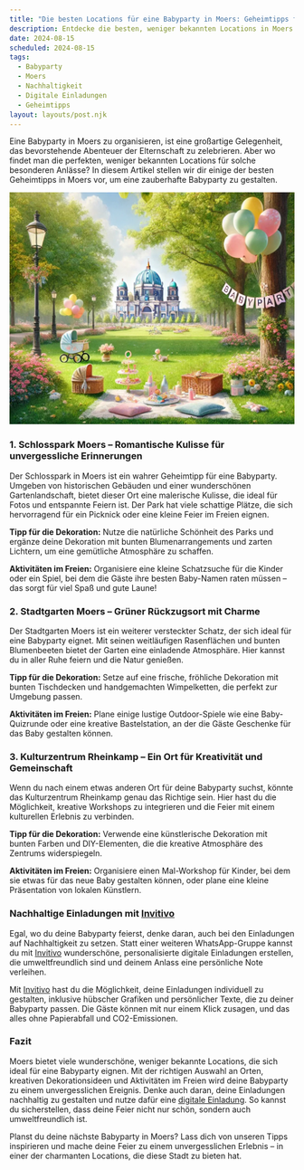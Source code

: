 ```yaml
---
title: "Die besten Locations für eine Babyparty in Moers: Geheimtipps für ein unvergessliches Fest"
description: Entdecke die besten, weniger bekannten Locations in Moers für eine einzigartige Babyparty, inklusive nachhaltiger Dekorationstipps und personalisierten digitalen Einladungen.
date: 2024-08-15
scheduled: 2024-08-15
tags:
  - Babyparty
  - Moers
  - Nachhaltigkeit
  - Digitale Einladungen
  - Geheimtipps
layout: layouts/post.njk
---
```


Eine Babyparty in Moers zu organisieren, ist eine großartige Gelegenheit, das bevorstehende Abenteuer der Elternschaft zu zelebrieren. Aber wo findet man die perfekten, weniger bekannten Locations für solche besonderen Anlässe? In diesem Artikel stellen wir dir einige der besten Geheimtipps in Moers vor, um eine zauberhafte Babyparty zu gestalten.

![Babyparty im Park](/img/picnic-park.webp)

### 1. **Schlosspark Moers – Romantische Kulisse für unvergessliche Erinnerungen**

Der Schlosspark in Moers ist ein wahrer Geheimtipp für eine Babyparty. Umgeben von historischen Gebäuden und einer wunderschönen Gartenlandschaft, bietet dieser Ort eine malerische Kulisse, die ideal für Fotos und entspannte Feiern ist. Der Park hat viele schattige Plätze, die sich hervorragend für ein Picknick oder eine kleine Feier im Freien eignen.

**Tipp für die Dekoration:** Nutze die natürliche Schönheit des Parks und ergänze deine Dekoration mit bunten Blumenarrangements und zarten Lichtern, um eine gemütliche Atmosphäre zu schaffen.

**Aktivitäten im Freien:** Organisiere eine kleine Schatzsuche für die Kinder oder ein Spiel, bei dem die Gäste ihre besten Baby-Namen raten müssen – das sorgt für viel Spaß und gute Laune!

### 2. **Stadtgarten Moers – Grüner Rückzugsort mit Charme**

Der Stadtgarten Moers ist ein weiterer versteckter Schatz, der sich ideal für eine Babyparty eignet. Mit seinen weitläufigen Rasenflächen und bunten Blumenbeeten bietet der Garten eine einladende Atmosphäre. Hier kannst du in aller Ruhe feiern und die Natur genießen.

**Tipp für die Dekoration:** Setze auf eine frische, fröhliche Dekoration mit bunten Tischdecken und handgemachten Wimpelketten, die perfekt zur Umgebung passen.

**Aktivitäten im Freien:** Plane einige lustige Outdoor-Spiele wie eine Baby-Quizrunde oder eine kreative Bastelstation, an der die Gäste Geschenke für das Baby gestalten können.

### 3. **Kulturzentrum Rheinkamp – Ein Ort für Kreativität und Gemeinschaft**

Wenn du nach einem etwas anderen Ort für deine Babyparty suchst, könnte das Kulturzentrum Rheinkamp genau das Richtige sein. Hier hast du die Möglichkeit, kreative Workshops zu integrieren und die Feier mit einem kulturellen Erlebnis zu verbinden.

**Tipp für die Dekoration:** Verwende eine künstlerische Dekoration mit bunten Farben und DIY-Elementen, die die kreative Atmosphäre des Zentrums widerspiegeln.

**Aktivitäten im Freien:** Organisiere einen Mal-Workshop für Kinder, bei dem sie etwas für das neue Baby gestalten können, oder plane eine kleine Präsentation von lokalen Künstlern.

### **Nachhaltige Einladungen mit [Invitivo](https://invitivo.com/create)**

Egal, wo du deine Babyparty feierst, denke daran, auch bei den Einladungen auf Nachhaltigkeit zu setzen. Statt einer weiteren WhatsApp-Gruppe kannst du mit [Invitivo](https://invitivo.com/) wunderschöne, personalisierte digitale Einladungen erstellen, die umweltfreundlich sind und deinem Anlass eine persönliche Note verleihen. 

Mit [Invitivo](https://invitivo.com/) hast du die Möglichkeit, deine Einladungen individuell zu gestalten, inklusive hübscher Grafiken und persönlicher Texte, die zu deiner Babyparty passen. Die Gäste können mit nur einem Klick zusagen, und das alles ohne Papierabfall und CO2-Emissionen.

### **Fazit**

Moers bietet viele wunderschöne, weniger bekannte Locations, die sich ideal für eine Babyparty eignen. Mit der richtigen Auswahl an Orten, kreativen Dekorationsideen und Aktivitäten im Freien wird deine Babyparty zu einem unvergesslichen Ereignis. Denke auch daran, deine Einladungen nachhaltig zu gestalten und nutze dafür eine [digitale Einladung](https://invitivo.com). So kannst du sicherstellen, dass deine Feier nicht nur schön, sondern auch umweltfreundlich ist.

Planst du deine nächste Babyparty in Moers? Lass dich von unseren Tipps inspirieren und mache deine Feier zu einem unvergesslichen Erlebnis – in einer der charmanten Locations, die diese Stadt zu bieten hat.
